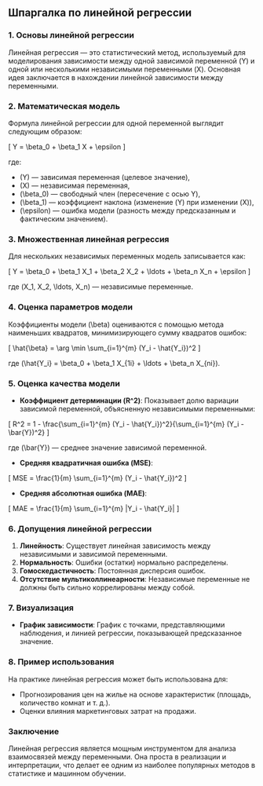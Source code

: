 ## Шпаргалка по линейной регрессии

### 1. Основы линейной регрессии
Линейная регрессия — это статистический метод, используемый для моделирования зависимости между одной зависимой переменной \(Y\) и одной или несколькими независимыми переменными \(X\). Основная идея заключается в нахождении линейной зависимости между переменными.

### 2. Математическая модель
Формула линейной регрессии для одной переменной выглядит следующим образом:

\[
Y = \beta_0 + \beta_1 X + \epsilon
\]

где:
- \(Y\) — зависимая переменная (целевое значение),
- \(X\) — независимая переменная,
- \(\beta_0\) — свободный член (пересечение с осью Y),
- \(\beta_1\) — коэффициент наклона (изменение \(Y\) при изменении \(X\)),
- \(\epsilon\) — ошибка модели (разность между предсказанным и фактическим значением).

### 3. Множественная линейная регрессия
Для нескольких независимых переменных модель записывается как:

\[
Y = \beta_0 + \beta_1 X_1 + \beta_2 X_2 + \ldots + \beta_n X_n + \epsilon
\]

где \(X_1, X_2, \ldots, X_n\) — независимые переменные.

### 4. Оценка параметров модели
Коэффициенты модели \(\beta\) оцениваются с помощью метода наименьших квадратов, минимизирующего сумму квадратов ошибок:

\[
\hat{\beta} = \arg \min \sum_{i=1}^{m} (Y_i - \hat{Y_i})^2
\]

где \(\hat{Y_i} = \beta_0 + \beta_1 X_{1i} + \ldots + \beta_n X_{ni}\).

### 5. Оценка качества модели
- **Коэффициент детерминации \(R^2\)**: Показывает долю вариации зависимой переменной, объясненную независимыми переменными:
  
\[
R^2 = 1 - \frac{\sum_{i=1}^{m} (Y_i - \hat{Y_i})^2}{\sum_{i=1}^{m} (Y_i - \bar{Y})^2}
\]

где \(\bar{Y}\) — среднее значение зависимой переменной.

- **Средняя квадратичная ошибка (MSE)**:

\[
MSE = \frac{1}{m} \sum_{i=1}^{m} (Y_i - \hat{Y_i})^2
\]

- **Средняя абсолютная ошибка (MAE)**:

\[
MAE = \frac{1}{m} \sum_{i=1}^{m} |Y_i - \hat{Y_i}|
\]

### 6. Допущения линейной регрессии
1. **Линейность**: Существует линейная зависимость между независимыми и зависимой переменными.
2. **Нормальность**: Ошибки (остатки) нормально распределены.
3. **Гомоскедастичность**: Постоянная дисперсия ошибок.
4. **Отсутствие мультиколлинеарности**: Независимые переменные не должны быть сильно коррелированы между собой.

### 7. Визуализация
- **График зависимости**: График с точками, представляющими наблюдения, и линией регрессии, показывающей предсказанное значение.

### 8. Пример использования
На практике линейная регрессия может быть использована для:
- Прогнозирования цен на жилье на основе характеристик (площадь, количество комнат и т. д.).
- Оценки влияния маркетинговых затрат на продажи.

### Заключение
Линейная регрессия является мощным инструментом для анализа взаимосвязей между переменными. Она проста в реализации и интерпретации, что делает ее одним из наиболее популярных методов в статистике и машинном обучении.
